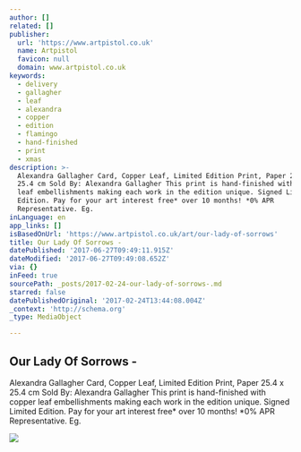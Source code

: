 ```yaml
---
author: []
related: []
publisher:
  url: 'https://www.artpistol.co.uk'
  name: Artpistol
  favicon: null
  domain: www.artpistol.co.uk
keywords:
  - delivery
  - gallagher
  - leaf
  - alexandra
  - copper
  - edition
  - flamingo
  - hand-finished
  - print
  - xmas
description: >-
  Alexandra Gallagher Card, Copper Leaf, Limited Edition Print, Paper 25.4 x
  25.4 cm Sold By: Alexandra Gallagher This print is hand-finished with copper
  leaf embellishments making each work in the edition unique. Signed Limited
  Edition. Pay for your art interest free* over 10 months! *0% APR
  Representative. Eg.
inLanguage: en
app_links: []
isBasedOnUrl: 'https://www.artpistol.co.uk/art/our-lady-of-sorrows'
title: Our Lady Of Sorrows -
datePublished: '2017-06-27T09:49:11.915Z'
dateModified: '2017-06-27T09:49:08.652Z'
via: {}
inFeed: true
sourcePath: _posts/2017-02-24-our-lady-of-sorrows-.md
starred: false
datePublishedOriginal: '2017-02-24T13:44:08.004Z'
_context: 'http://schema.org'
_type: MediaObject

---
```

<article style=""><h1>Our Lady Of Sorrows -</h1><p>Alexandra Gallagher Card, Copper Leaf, Limited Edition Print, Paper 25.4 x 25.4 cm Sold By: Alexandra Gallagher This print is hand-finished with copper leaf embellishments making each work in the edition unique. Signed Limited Edition. Pay for your art interest free* over 10 months! *0% APR Representative. Eg.</p><img src="https://www.artpistol.co.uk/wp-content/uploads/2017/01/Our-Lady-Of-Sorrows.jpg" /></article>